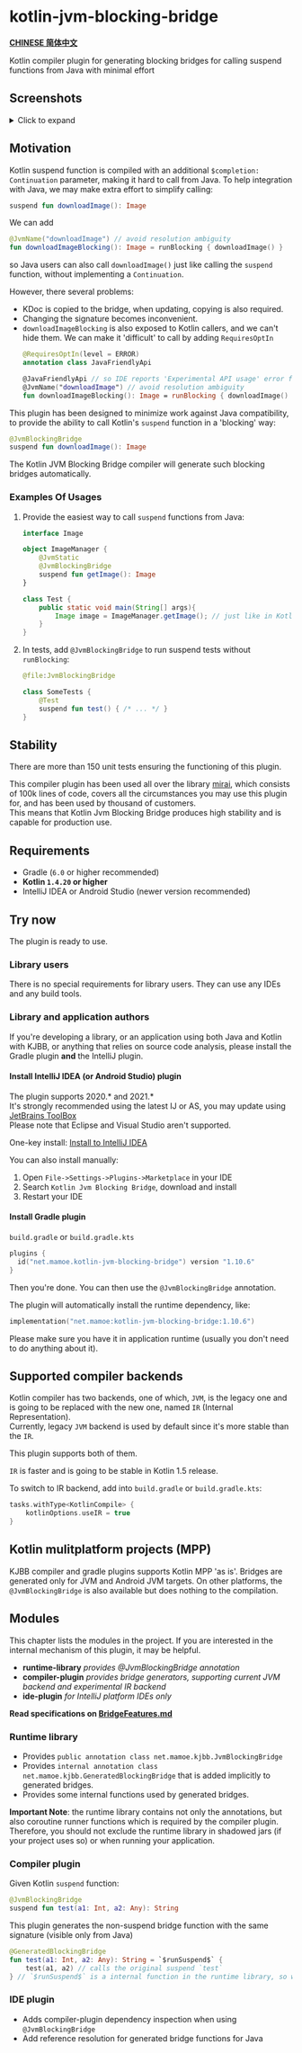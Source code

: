 # kotlin-jvm-blocking-bridge

**[CHINESE 简体中文](./README-chs.md)**

Kotlin compiler plugin for generating blocking bridges for calling suspend functions from Java with minimal effort

## Screenshots
<details>
<summary>Click to expand</summary>

Kotlin suspend functions:  
![image_2.png](https://i.loli.net/2020/08/08/d5cYwhQqeuj8Nvf.png)

Bridge method calls:  
![image.png](https://i.loli.net/2020/08/08/tJyGeOcB8E4muQ5.png)

Documentation and navigation support:  
![image_1](https://i.loli.net/2020/08/08/koCl6zj4OAJ5aUN.png)
</details>

## Motivation
Kotlin suspend function is compiled with an additional `$completion: Continuation` parameter, making it hard to call from Java. To help integration with Java, we may make extra effort to simplify calling:
```kotlin
suspend fun downloadImage(): Image
```
We can add
```kotlin
@JvmName("downloadImage") // avoid resolution ambiguity
fun downloadImageBlocking(): Image = runBlocking { downloadImage() }
```
so Java users can also call `downloadImage()` just like calling the `suspend` function, without implementing a `Continuation`.

However, there several problems:
- KDoc is copied to the bridge, when updating, copying is also required.
- Changing the signature becomes inconvenient.
- `downloadImageBlocking` is also exposed to Kotlin callers, and we can't hide them. We can make it 'difficult' to call by adding `RequiresOptIn`
  ```kotlin
  @RequiresOptIn(level = ERROR)
  annotation class JavaFriendlyApi
  
  @JavaFriendlyApi // so IDE reports 'Experimental API usage' error for calling from Kotlin.
  @JvmName("downloadImage") // avoid resolution ambiguity
  fun downloadImageBlocking(): Image = runBlocking { downloadImage() }
  ```


This plugin has been designed to minimize work against Java compatibility, to provide the ability to call Kotlin's `suspend` function in a 'blocking' way:
```kotlin
@JvmBlockingBridge
suspend fun downloadImage(): Image
```

The Kotlin JVM Blocking Bridge compiler will generate such blocking bridges automatically.

### Examples Of Usages

1. Provide the easiest way to call `suspend` functions from Java:
   ```kotlin
   interface Image
   
   object ImageManager {
       @JvmStatic
       @JvmBlockingBridge
       suspend fun getImage(): Image
   }
   ```
   ```java
   class Test {
       public static void main(String[] args){
           Image image = ImageManager.getImage(); // just like in Kotlin, no need to implement Continuation.
       }
   }
   ```

2. In tests, add `@JvmBlockingBridge` to run suspend tests without `runBlocking`:

   ```kotlin
   @file:JvmBlockingBridge
   
   class SomeTests {
       @Test
       suspend fun test() { /* ... */ }
   }
   ```

## Stability
There are more than 150 unit tests ensuring the functioning of this plugin.

This compiler plugin has been used all over the library [mirai](https://github.com/mamoe/mirai), which consists of 100k lines of code, covers all the circumstances you may use this plugin for, and has been used by thousand of customers.  
This means that Kotlin Jvm Blocking Bridge produces high stability and is capable for production use.


## Requirements
- Gradle (`6.0` or higher recommended)
- **Kotlin `1.4.20` or higher**
- IntelliJ IDEA or Android Studio (newer version recommended)

## Try now

The plugin is ready to use.

### Library users

There is no special requirements for library users. They can use any IDEs and any build tools.

### Library and application authors

If you're developing a library, or an application using both Java and Kotlin with KJBB, or anything that relies on source code analysis, please install the Gradle plugin **and** the IntelliJ plugin.

#### **Install IntelliJ IDEA (or Android Studio) plugin**
   The plugin supports 2020.\* and 2021.\*  
   It's strongly recommended using the latest IJ or AS, you may update using [JetBrains ToolBox](https://www.jetbrains.com/toolbox-app/)  
   Please note that Eclipse and Visual Studio aren't supported.

   One-key install: [Install to IntelliJ IDEA](https://plugins.jetbrains.com/embeddable/install/14816)

   You can also install manually:

   1. Open `File->Settings->Plugins->Marketplace` in your IDE
   2. Search `Kotlin Jvm Blocking Bridge`, download and install
   3. Restart your IDE

#### **Install Gradle plugin**

`build.gradle` or `build.gradle.kts`
```kotlin
plugins {
  id("net.mamoe.kotlin-jvm-blocking-bridge") version "1.10.6"
}
```

Then you're done. You can then use the `@JvmBlockingBridge` annotation.

The plugin will automatically install the runtime dependency, like:
```kotlin
implementation("net.mamoe:kotlin-jvm-blocking-bridge:1.10.6")
```
Please make sure you have it in application runtime (usually you don't need to do anything about it).

## Supported compiler backends

Kotlin compiler has two backends, one of which, `JVM`, is the legacy one and is going to be replaced with the new one, named `IR` (Internal Representation).  
Currently, legacy `JVM` backend is used by default since it's more stable than the `IR`.

This plugin supports both of them.

`IR` is faster and is going to be stable in Kotlin 1.5 release.

To switch to IR backend, add into `build.gradle` or `build.gradle.kts`:
```kotlin
tasks.withType<KotlinCompile> {
    kotlinOptions.useIR = true
}
```


## Kotlin mulitplatform projects (MPP)

KJBB compiler and gradle plugins supports Kotlin MPP 'as is'. Bridges are generated only for JVM and Android JVM targets. On other platforms, the `@JvmBlockingBridge` is also available but does nothing to the compilation.


## Modules

This chapter lists the modules in the project. If you are interested in the internal mechanism of this plugin, it may be helpful.

- **runtime-library**  *provides @JvmBlockingBridge annotation*
- **compiler-plugin**  *provides bridge generators, supporting current JVM backend and experimental IR backend*
- **ide-plugin**  *for IntelliJ platform IDEs only*

**Read specifications on [BridgeFeatures.md](BridgeFeatures.md)**

### Runtime library

- Provides `public annotation class net.mamoe.kjbb.JvmBlockingBridge`
- Provides `internal annotation class net.mamoe.kjbb.GeneratedBlockingBridge` that is added implicitly to generated bridges.
- Provides some internal functions used by generated bridges.

**Important Note**: the runtime library contains not only the annotations, but also coroutine runner functions which is required by the compiler plugin.  
Therefore, you should not exclude the runtime library in shadowed jars (if your project uses so) or when running your application.

### Compiler plugin

Given Kotlin `suspend` function:
```kotlin
@JvmBlockingBridge
suspend fun test(a1: Int, a2: Any): String
```

This plugin generates the non-suspend bridge function with the same signature (visible only from Java)
```kotlin
@GeneratedBlockingBridge
fun test(a1: Int, a2: Any): String = `$runSuspend$` { 
    test(a1, a2) // calls the original suspend `test` 
} // `$runSuspend$` is a internal function in the runtime library, so we doesn't require kotlinx-coroutines-core. 
```

### IDE plugin

- Adds compiler-plugin dependency inspection when using `@JvmBlockingBridge`
- Add reference resolution for generated bridge functions for Java
